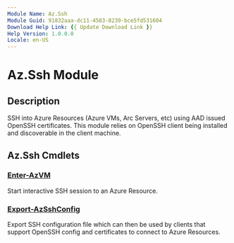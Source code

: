 ```yaml
---
Module Name: Az.Ssh
Module Guid: 91832aaa-dc11-4583-8239-bce5fd531604
Download Help Link: {{ Update Download Link }}
Help Version: 1.0.0.0
Locale: en-US
---
```


# Az.Ssh Module
## Description
SSH into Azure Resources (Azure VMs, Arc Servers, etc) using AAD issued OpenSSH certificates. This module relies on OpenSSH client being installed and discoverable in the client machine. 

## Az.Ssh Cmdlets
### [Enter-AzVM](Enter-AzVM.md)
Start interactive SSH session to an Azure Resource.

### [Export-AzSshConfig](Export-AzSshConfig.md)
Export SSH configuration file which can then be used by clients that support OpenSSH config and certificates to connect to Azure Resources.

